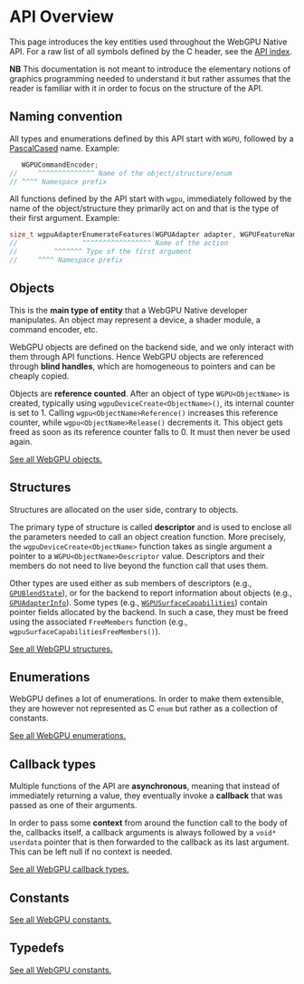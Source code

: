 # API Overview

This page introduces the key entities used throughout the WebGPU Native API. For a raw list of all symbols defined by the C header, see the [API index](api.md).

**NB** This documentation is not meant to introduce the elementary notions of graphics programming needed to understand it but rather assumes that the reader is familiar with it in order to focus on the structure of the API.

## Naming convention

All types and enumerations defined by this API start with `WGPU`, followed by a [PascalCased](https://en.wikipedia.org/wiki/Camel_case) name. Example:

```C
   WGPUCommandEncoder;
//     ^^^^^^^^^^^^^^ Name of the object/structure/enum
// ^^^^ Namespace prefix
```

All functions defined by the API start with `wgpu`, immediately followed by the name of the object/structure they primarily act on and that is the type of their first argument. Example:

```C
size_t wgpuAdapterEnumerateFeatures(WGPUAdapter adapter, WGPUFeatureName * features);
//                ^^^^^^^^^^^^^^^^^ Name of the action
//         ^^^^^^^ Type of the first argument
//     ^^^^ Namespace prefix
```

## Objects

This is the **main type of entity** that a WebGPU Native developer manipulates. An object may represent a device, a shader module, a command encoder, etc.

WebGPU objects are defined on the backend side, and we only interact with them through API functions. Hence WebGPU objects are referenced through **blind handles**, which are homogeneous to pointers and can be cheaply copied.

Objects are **reference counted**. After an object of type `WGPU<ObjectName>` is created, typically using `wgpuDeviceCreate<ObjectName>()`, its internal counter is set to 1. Calling `wgpu<ObjectName>Reference()` increases this reference counter, while `wgpu<ObjectName>Release()` decrements it. This object gets freed as soon as its reference counter falls to 0. It must then never be used again.

[See all WebGPU objects.](object/index.md)

## Structures

Structures are allocated on the user side, contrary to objects.

The primary type of structure is called **descriptor** and is used to enclose all the parameters needed to call an object creation function. More precisely, the `wgpuDeviceCreate<ObjectName>` function takes as single argument a pointer to a `WGPU<ObjectName>Descriptor` value. Descriptors and their members do not need to live beyond the function call that uses them.

Other types are used either as sub members of descriptors (e.g., [`GPUBlendState`](struct/BlendState.md)), or for the backend to report information about objects (e.g., [`GPUAdapterInfo`](struct/AdapterInfo.md)). Some types (e.g., [`WGPUSurfaceCapabilities`](struct/SurfaceCapabilities.md)) contain pointer fields allocated by the backend. In such a case, they must be freed using the associated `FreeMembers` function (e.g., `wgpuSurfaceCapabilitiesFreeMembers()`).

[See all WebGPU structures.](struct/index.md)

## Enumerations

WebGPU defines a lot of enumerations. In order to make them extensible, they are however not represented as C `enum` but rather as a collection of constants.

[See all WebGPU enumerations.](enum/index.md)

## Callback types

Multiple functions of the API are **asynchronous**, meaning that instead of immediately returning a value, they eventually invoke a **callback** that was passed as one of their arguments.

In order to pass some **context** from around the function call to the body of the, callbacks itself, a callback arguments is always followed by a `void* userdata` pointer that is then forwarded to the callback as its last argument. This can be left null if no context is needed.

[See all WebGPU callback types.](callbacks.md)

## Constants

[See all WebGPU constants.](constants.md)

## Typedefs

[See all WebGPU constants.](typedefs.md)
